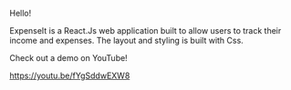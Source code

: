 Hello!

ExpenseIt is a React.Js web application built to allow users to track their income and expenses. The layout and styling is built with Css.

Check out a demo on YouTube!

https://youtu.be/fYgSddwEXW8

